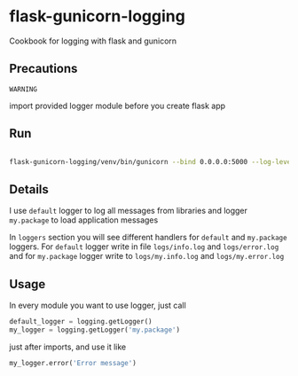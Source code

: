 # flask-gunicorn-logging
Cookbook for logging with flask and gunicorn

## Precautions 
`WARNING`

import provided logger module before you create flask app

## Run
```bash

flask-gunicorn-logging/venv/bin/gunicorn --bind 0.0.0.0:5000 --log-level debug --preload main:app
```


## Details
I use `default` logger to log all messages from libraries and logger `my.package`
to load application messages

In `loggers` section you will see different handlers for `default` and `my.package`
loggers. For `default` logger write in file `logs/info.log` and `logs/error.log`
and for `my.package` logger write to `logs/my.info.log` and `logs/my.error.log`


## Usage
In every module you want to use logger, just call
```python
default_logger = logging.getLogger()
my_logger = logging.getLogger('my.package')
```
just after imports, and use it like

```python
my_logger.error('Error message')
```